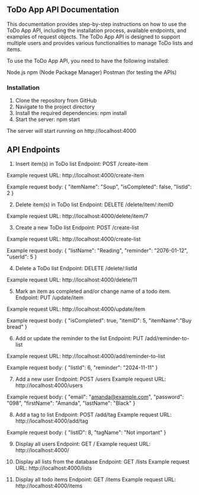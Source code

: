 ## ToDo App API Documentation

This documentation provides step-by-step instructions on how to use the ToDo App API, including the installation process, available endpoints, and examples of request objects. The ToDo App API is designed to support multiple users and provides various functionalities to manage ToDo lists and items.

To use the ToDo App API, you need to have the following installed:

Node.js
npm (Node Package Manager)
Postman (for testing the APIs)

### Installation

1. Clone the repository from GitHub
2. Navigate to the project directory
3. Install the required dependencies:
   npm install
4. Start the server:
   npm start

The server will start running on http://localhost:4000

## API Endpoints

1. Insert item(s) in ToDo list
   Endpoint: POST /create-item

Example request URL: http://localhost:4000/create-item

Example request body: {
"itemName": "Soup",
"isCompleted": false,
"listId": 2
}

2. Delete item(s) in ToDo list
   Endpoint: DELETE /delete/item/:itemID

Example request URL: http://localhost:4000/delete/item/7

3. Create a new ToDo list
   Endpoint: POST /create-list

Example request URL: http://localhost:4000/create-list

Example request body: {
"listName": "Reading",
"reminder": "2076-01-12",
"userId": 5
}

4. Delete a ToDo list
   Endpoint: DELETE /delete/:listId

Example request URL: http://localhost:4000/delete/11

5. Mark an item as completed and/or change name of a todo item.
   Endpoint: PUT /update/item

Example request URL: http://localhost:4000/update/item

Example request body: {
"isCompleted": true,
"itemID": 5,
"itemName":"Buy bread"
}

6. Add or update the reminder to the list
   Endpoint: PUT /add/reminder-to-list

Example request URL: http://localhost:4000/add/reminder-to-list

Example request body: {
"listId": 6,
"reminder": "2024-11-11"
}

7. Add a new user
   Endpoint: POST /users
   Example request URL: http://localhost:4000/users

Example request body: {
"email": "amanda@example.com",
"password": "098",
"firstName": "Amanda",
"lastName": "Black"
}

8. Add a tag to list
   Endpoint: POST /add/tag
   Example request URL: http://localhost:4000/add/tag

Example request body: {
"listID": 8,
"tagName": "Not important"
}

9. Display all users
   Endpoint: GET /
   Example request URL: http://localhost:4000/

10. Display all lists from the database
    Endpoint: GET /lists
    Example request URL: http://localhost:4000/lists

11. Display all todo items
    Endpoint: GET /items
    Example request URL: http://localhost:4000/items
